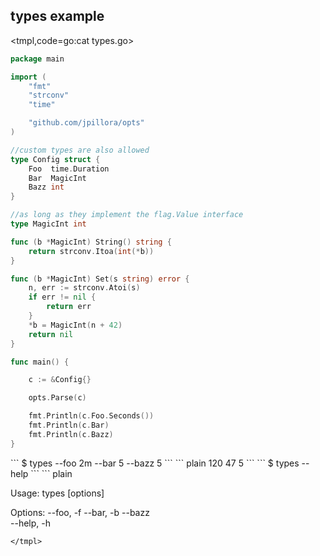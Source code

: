 ## types example

<tmpl,code=go:cat types.go>
``` go 
package main

import (
	"fmt"
	"strconv"
	"time"

	"github.com/jpillora/opts"
)

//custom types are also allowed
type Config struct {
	Foo  time.Duration
	Bar  MagicInt
	Bazz int
}

//as long as they implement the flag.Value interface
type MagicInt int

func (b *MagicInt) String() string {
	return strconv.Itoa(int(*b))
}

func (b *MagicInt) Set(s string) error {
	n, err := strconv.Atoi(s)
	if err != nil {
		return err
	}
	*b = MagicInt(n + 42)
	return nil
}

func main() {

	c := &Config{}

	opts.Parse(c)

	fmt.Println(c.Foo.Seconds())
	fmt.Println(c.Bar)
	fmt.Println(c.Bazz)
}
```
</tmpl>
```
$ types --foo 2m --bar 5 --bazz 5
```
<tmpl,code:go run types.go --foo 2m --bar 5 --bazz 5>
``` plain 
120
47
5
```
</tmpl>
```
$ types --help
```
<tmpl,code:go run types.go --help>
``` plain 

  Usage: types [options]
  
  Options:
  --foo, -f 
  --bar, -b 
  --bazz    
  --help, -h
  
```
</tmpl>